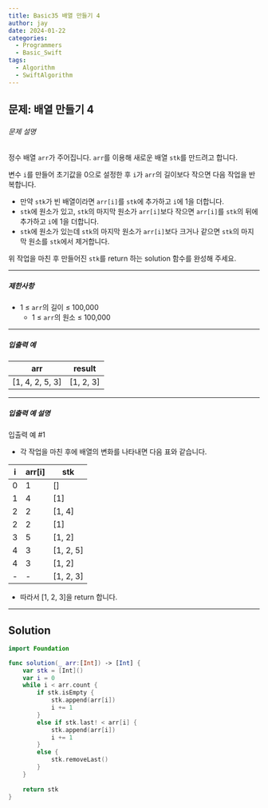 ```yaml
---
title: Basic35 배열 만들기 4
author: jay
date: 2024-01-22
categories:
  - Programmers
  - Basic_Swift
tags:
  - Algorithm
  - SwiftAlgorithm
---
```

## 문제: 배열 만들기 4

###### 문제 설명

정수 배열 `arr`가 주어집니다. `arr`를 이용해 새로운 배열 `stk`를 만드려고 합니다.

변수 `i`를 만들어 초기값을 0으로 설정한 후 `i`가 `arr`의 길이보다 작으면 다음 작업을 반복합니다.

- 만약 `stk`가 빈 배열이라면 `arr[i]`를 `stk`에 추가하고 `i`에 1을 더합니다.
- `stk`에 원소가 있고, `stk`의 마지막 원소가 `arr[i]`보다 작으면 `arr[i]`를 `stk`의 뒤에 추가하고 `i`에 1을 더합니다.
- `stk`에 원소가 있는데 `stk`의 마지막 원소가 `arr[i]`보다 크거나 같으면 `stk`의 마지막 원소를 `stk`에서 제거합니다.

위 작업을 마친 후 만들어진 `stk`를 return 하는 solution 함수를 완성해 주세요.

---

##### 제한사항

- 1 ≤ `arr`의 길이 ≤ 100,000
    - 1 ≤ `arr`의 원소 ≤ 100,000

---

##### 입출력 예

|arr|result|
|---|---|
|[1, 4, 2, 5, 3]|[1, 2, 3]|

---

##### 입출력 예 설명

입출력 예 #1

- 각 작업을 마친 후에 배열의 변화를 나타내면 다음 표와 같습니다.

|i|arr[i]|stk|
|---|---|---|
|0|1|[]|
|1|4|[1]|
|2|2|[1, 4]|
|2|2|[1]|
|3|5|[1, 2]|
|4|3|[1, 2, 5]|
|4|3|[1, 2]|
|-|-|[1, 2, 3]|

- 따라서 [1, 2, 3]을 return 합니다.

--- 

## Solution

```swift
import Foundation

func solution(_ arr:[Int]) -> [Int] {
    var stk = [Int]()
    var i = 0
    while i < arr.count {
        if stk.isEmpty {
            stk.append(arr[i])
            i += 1
        }
        else if stk.last! < arr[i] {
            stk.append(arr[i])
            i += 1
        }
        else {
            stk.removeLast()
        }
    }
    
    return stk
}
```